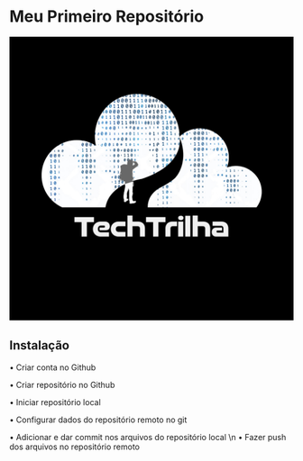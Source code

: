 # Meu Primeiro Repositório

![](./TechTrilha.jpg)

## Instalação

  • Criar conta no Github
  
  • Criar repositório no Github
  
  • Iniciar repositório local
  
  • Configurar dados do repositório remoto no git
  
  • Adicionar e dar commit nos arquivos do repositório local \n
  • Fazer push dos arquivos no repositório remoto
